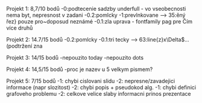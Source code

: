Projekt 1: 8,7/10 bodů
  -0:podtecenie sadzby underfull - vo vseobecnosti nema byt, nepresnost v zadani
  -0.2:pomlcky
  -1:prevlnkovane --> 35:ěný řez} pouze pro~doposud neznámé
  -0.1:zla uprava - fontfamily pag pre Čím více druhů
  
Projekt 2: 14.7/15 bodů
  -0.2:pomlcky
  -0.1:tri tecky --> 63:line{z}x\Delta$... (podtržení zna
  
Projekt 3: 14/15 bodů
  -nepouzito today
  -nepouzito dots

Projekt 4: 14,5/15 bodů
  -proc je nazev u 5 velkym pismem?


Projekt 5: 7/15 bodů
  -1: chybi cislovani slidu
  -2: nepresne/zavadejici informace (napr slozitost)
  -2: chybi popis + pseudokod alg.
  -1: chybi definici grafoveho problemu
  -2: celkove velice slaby informacni prinos prezentace
